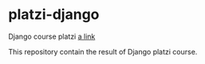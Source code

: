 # platzi-django
Django course platzi [a link](https://platzi.com/clases/django/)

This repository contain the result of Django platzi course.
